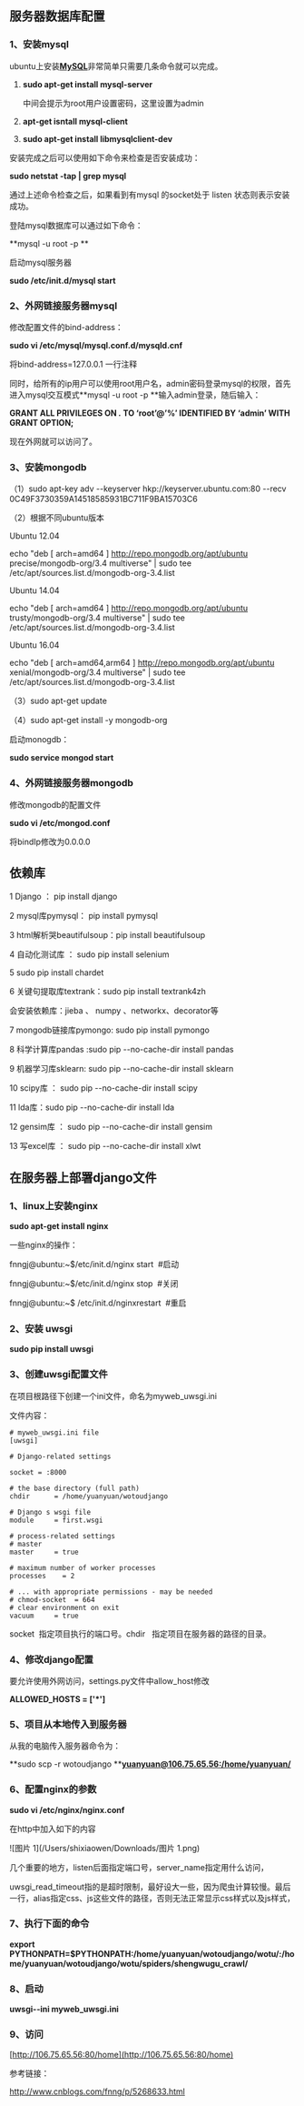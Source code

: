 ## 服务器数据库配置

### 1、安装mysql

ubuntu上安装[**MySQL**](http://lib.csdn.net/base/mysql)非常简单只需要几条命令就可以完成。

1. **sudo apt-get install mysql-server**

   中间会提示为root用户设置密码，这里设置为admin

2. **apt-get isntall mysql-client**

3. **sudo apt-get install libmysqlclient-dev**

安装完成之后可以使用如下命令来检查是否安装成功：

**sudo netstat -tap | grep mysql**

通过上述命令检查之后，如果看到有mysql 的socket处于 listen 状态则表示安装成功。

登陆mysql数据库可以通过如下命令：

**mysql -u root -p **

启动mysql服务器

**sudo /etc/init.d/mysql start**

### 2、外网链接服务器mysql

修改配置文件的bind-address：

**sudo vi /etc/mysql/mysql.conf.d/mysqld.cnf**

将bind-address=127.0.0.1 一行注释

同时，给所有的ip用户可以使用root用户名，admin密码登录mysql的权限，首先进入mysql交互模式**mysql -u root -p **输入admin登录，随后输入：

**GRANT ALL PRIVILEGES ON *.* TO ‘root’@’%′ IDENTIFIED BY ‘admin’ WITH GRANT OPTION;**

现在外网就可以访问了。

### 3、安装mongodb

（1）sudo apt-key adv --keyserver hkp://keyserver.ubuntu.com:80 --recv 0C49F3730359A14518585931BC711F9BA15703C6

（2）根据不同ubuntu版本

Ubuntu 12.04

echo "deb [ arch=amd64 ] http://repo.mongodb.org/apt/ubuntu precise/mongodb-org/3.4 multiverse" | sudo tee /etc/apt/sources.list.d/mongodb-org-3.4.list

Ubuntu 14.04

echo "deb [ arch=amd64 ] http://repo.mongodb.org/apt/ubuntu trusty/mongodb-org/3.4 multiverse" | sudo tee /etc/apt/sources.list.d/mongodb-org-3.4.list

Ubuntu 16.04

echo "deb [ arch=amd64,arm64 ] http://repo.mongodb.org/apt/ubuntu xenial/mongodb-org/3.4 multiverse" | sudo tee /etc/apt/sources.list.d/mongodb-org-3.4.list

（3）sudo apt-get update

（4）sudo apt-get install -y mongodb-org

启动monogdb：

**sudo service mongod start**

### 4、外网链接服务器mongodb

修改mongodb的配置文件

**sudo vi /etc/mongod.conf**

将bindIp修改为0.0.0.0





## 依赖库

1 Django ： pip install django

2 mysql库pymysql： pip install pymysql

3 html解析哭beautifulsoup：pip install beautifulsoup

4 自动化测试库 ： sudo pip install selenium

5 sudo pip install chardet

6 关键句提取库textrank：sudo pip install textrank4zh

会安装依赖库：jieba 、 numpy 、networkx、decorator等

7 mongodb链接库pymongo: sudo pip install pymongo

8 科学计算库pandas :sudo pip --no-cache-dir install pandas

9 机器学习库sklearn: sudo pip --no-cache-dir install sklearn

10 scipy库 ： sudo pip --no-cache-dir install scipy

11 lda库：sudo pip --no-cache-dir install lda

 12 gensim库 ： sudo pip --no-cache-dir install gensim

13 写excel库 ： sudo pip --no-cache-dir install xlwt





## 在服务器上部署django文件

### 1、linux上安装nginx

**sudo apt-get install nginx**

一些nginx的操作：

fnngj@ubuntu:~$/etc/init.d/nginx start  #启动

fnngj@ubuntu:~$/etc/init.d/nginx stop  #关闭

fnngj@ubuntu:~$ /etc/init.d/nginxrestart  #重启

### 2、安装 uwsgi

**sudo pip install uwsgi**

### 3、创建uwsgi配置文件

在项目根路径下创建一个ini文件，命名为myweb_uwsgi.ini

文件内容：

```
# myweb_uwsgi.ini file
[uwsgi]

# Django-related settings

socket = :8000

# the base directory (full path)
chdir      = /home/yuanyuan/wotoudjango

# Django s wsgi file
module     = first.wsgi

# process-related settings
# master
master     = true

# maximum number of worker processes
processes    = 2

# ... with appropriate permissions - may be needed
# chmod-socket  = 664
# clear environment on exit
vacuum     = true
```

socket  指定项目执行的端口号。chdir   指定项目在服务器的路径的目录。

### 4、修改django配置

要允许使用外网访问，settings.py文件中allow_host修改

**ALLOWED_HOSTS = ['\*']**

### 5、项目从本地传入到服务器

从我的电脑传入服务器命令为：

**sudo scp -r wotoudjango **[**yuanyuan@106.75.65.56:/home/yuanyuan/**](mailto:yuanyuan@106.75.65.56:/home/yuanyuan/)

### 6、配置nginx的参数

**sudo vi /etc/nginx/nginx.conf**

在http中加入如下的内容

![图片 1](/Users/shixiaowen/Downloads/图片 1.png)

几个重要的地方，listen后面指定端口号，server_name指定用什么访问，

uwsgi_read_timeout指的是超时限制，最好设大一些，因为爬虫计算较慢。最后一行，alias指定css、js这些文件的路径，否则无法正常显示css样式以及js样式，

### 7、执行下面的命令

**export PYTHONPATH=$PYTHONPATH:/home/yuanyuan/wotoudjango/wotu/:/home/yuanyuan/wotoudjango/wotu/spiders/shengwugu_crawl/**

### 8、启动

**uwsgi--ini myweb_uwsgi.ini** 

### 9、访问

[http://106.75.65.56:80/home](http://106.75.65.56:80/home)



参考链接：

http://www.cnblogs.com/fnng/p/5268633.html










































































